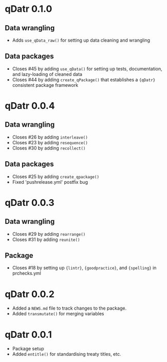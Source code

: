 # qDatr 0.1.0

## Data wrangling 

* Adds `use_qData_raw()` for setting up data cleaning and wrangling

## Data packages

* Closes #45 by adding `use_qData()` for setting up tests, documentation, and lazy-loading of cleaned data
* Closes #44 by adding `create_qPackage()` that establishes a `{qDatr}` consistent package framework

# qDatr 0.0.4

## Data wrangling

* Closes #26 by adding `interleave()`
* Closes #23 by adding `resequence()`
* Closes #30 by adding `recollect()`

## Data packages

* Closes #25 by adding `create_qpackage()`
* Fixed 'pushrelease.yml' postfix bug

# qDatr 0.0.3

## Data wrangling

* Closes #29 by adding `rearrange()` 
* Closes #31 by adding `reunite()`

## Package

* Closes #18 by setting up `{lintr}`, `{goodpractice}`, and `{spelling}` in prchecks.yml

# qDatr 0.0.2

* Added a `NEWS.md` file to track changes to the package.
* Added `transmutate()` for merging variables

# qDatr 0.0.1

* Package setup
* Added `entitle()` for standardising treaty titles, etc.